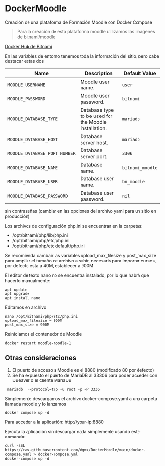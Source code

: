 # DockerMoodle
Creación de una plataforma de Formación Moodle con Docker Compose

> Para la creación de esta plataforma moodle utilizamos las imagenes de bitnami/moodle

[Docker Hub de Bitnami](https://hub.docker.com/r/bitnami/moodle)

En las variables de entorno tenemos toda la información del sitio, pero cabe destacar estas dos

| Name                          | Description                                             | Default Value          |
|-------------------------------|---------------------------------------------------------|-------------------------
| `MOODLE_USERNAME`             | Moodle user name.                                       | `user`                 |
| `MOODLE_PASSWORD`             | Moodle user password.                                   | `bitnami`              |
| `MOODLE_DATABASE_TYPE`        | Database type to be used for the Moodle installation.   | `mariadb`              |
| `MOODLE_DATABASE_HOST`        | Database server host.                                   | `mariadb`                          |
| `MOODLE_DATABASE_PORT_NUMBER` | Database server port.                                   | `3306`                             |
| `MOODLE_DATABASE_NAME`        | Database name.                                          | `bitnami_moodle`                   |
| `MOODLE_DATABASE_USER`        | Database user name.                                     | `bn_moodle`                        |
| `MOODLE_DATABASE_PASSWORD`    | Database user password.                                 | `nil`                              |

sin contraseñas (cambiar en las opciones del archivo yaml para un sitio en producción)

Los archivos de configuración php.ini se encuentran en la carpetas:

- /opt/bitnami/php/lib/php.ini
- /opt/bitnami/php/etc/php.ini
- /opt/bitnami/php/etc.default/php.ini

Se recomienda cambair las variables upload_max_filesize y post_max_size para ampliar el tamaño de archivo a subir, necesario para importar cursos, por defecto esta a 40M, establecer a 900M

El editor de texto nano no se encuentra instalado, por lo que habrá que hacerlo manualmente:

```console
apt update
apt upgrade
apt install nano
```
Editamos en archivo
```console
nano /opt/bitnami/php/etc/php.ini
upload_max_filesize = 900M
post_max_size = 900M
```
Reiniciamos el contenedor de Moodle
```console
docker restart moodle-moodle-1
```


## Otras consideraciones
1. El puerto de acceso a Moodle es el 8880 (modificado 80 por defecto)
2. Se ha expuesto el puerto de MariaDB al 33306 para poder acceder con DBeaver o el cliente MariaDB
```console
 mariadb  --protocol=tcp -u root -p -P 3336
```

Simplemente descargamos el archivo docker-compose.yaml a una carpeta llamada moodle y lo lanzamos
```console
docker compose up -d
```

Para acceder a la aplicación:
http://your-ip:8880

Ejecuta la aplicación sin descargar nada simplemente usando este comando:
```console
curl -sSL https://raw.githubusercontent.com/dgmx/DockerMoodle/main/docker-compose.yaml > docker-compose.yml
docker-compose up -d
```





